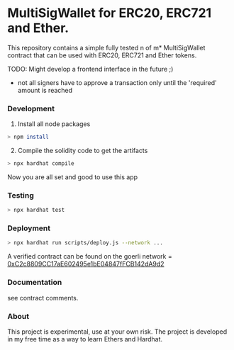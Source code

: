 # MultiSigWallet for ERC20, ERC721 and Ether.

This repository contains a simple fully tested n of m\* MultiSigWallet contract that can be used with ERC20, ERC721 and Ether tokens.

TODO: Might develop a frontend interface in the future ;)

- not all signers have to approve a transaction only until the 'required' amount is reached

### Development

1. Install all node packages

```bash
> npm install
```

2. Compile the solidity code to get the artifacts

```bash
> npx hardhat compile
```

Now you are all set and good to use this app

### Testing

```bash
> npx hardhat test
```

### Deployment

```bash
> npx hardhat run scripts/deploy.js --network ...
```

A verified contract can be found on the goerli network = <br>
[0xC2c8809CC17aE602495e1bE04847fFCB142dA9d2](https://goerli.etherscan.io/address/0xC2c8809CC17aE602495e1bE04847fFCB142dA9d2)

### Documentation

see contract comments.

### About

This project is experimental, use at your own risk. The project is developed in my free time as a way to learn Ethers and Hardhat.
